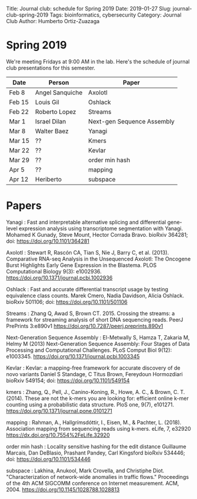 Title: Journal club: schedule for Spring 2019
Date: 2019-01-27
Slug: journal-club-spring-2019
Tags: bioinformatics, cybersecurity
Category: Journal Club
Author: Humberto Ortiz-Zuazaga

# Spring 2019

We're meeting Fridays at 9:00 AM in the lab. Here's the schedule of
journal club presentations for this semester.

| Date | Person | Paper |
|------|--------|-------|
| Feb 8 | Angel Sanquiche | Axolotl |
| Feb 15 | Louis Gil | Oshlack |
| Feb 22 | Roberto Lopez | Streams |
| Mar 1 | Israel Dilan | Next-gen Sequence Assembly |
| Mar 8 | Walter Baez | Yanagi |
| Mar 15 | ?? | Kmers |
| Mar 22 | ?? | Kevlar |
| Mar 29 | ?? | order min hash |
| Apr 5 | ?? | mapping |
| Apr 12 | Heriberto | subspace |

# Papers

Yanagi
: Fast and interpretable alternative splicing and differential
gene-level expression analysis using transcriptome segmentation with
Yanagi.  Mohamed K Gunady, Steve Mount, Hector Corrada Bravo.  bioRxiv
364281; doi: <https://doi.org/10.1101/364281>

Axolotl
: Stewart R, Rascón CA, Tian S, Nie J, Barry C, et al. (2013).
Comparative RNA-seq Analysis in the Unsequenced Axolotl: The Oncogene
Burst Highlights Early Gene Expression in the Blastema. PLOS
Computational Biology 9(3):
e1002936. <https://doi.org/10.1371/journal.pcbi.1002936>

Oshlack
: Fast and accurate differential transcript usage by testing
equivalence class counts.  Marek Cmero, Nadia Davidson, Alicia
Oshlack.  bioRxiv 501106; doi: <https://doi.org/10.1101/501106>

Streams
: Zhang Q, Awad S, Brown CT. 2015. Crossing the streams: a framework
for streaming analysis of short DNA sequencing reads. PeerJ PrePrints
3:e890v1 <https://doi.org/10.7287/peerj.preprints.890v1>

Next-Generation Sequence Assembly
: El-Metwally S, Hamza T, Zakaria M, Helmy M (2013) Next-Generation Sequence Assembly: Four Stages of Data Processing and Computational Challenges. PLoS Comput Biol 9(12): e1003345. <https://doi.org/10.1371/journal.pcbi.1003345>

Kevlar
:  Kevlar: a mapping-free framework for accurate discovery of de novo variants
Daniel S Standage, C Titus Brown, Fereydoun Hormozdiari
bioRxiv 549154; doi: <https://doi.org/10.1101/549154>

kmers
: Zhang, Q., Pell, J., Canino-Koning, R., Howe, A. C., & Brown,
C. T. (2014). These are not the k-mers you are looking for: efficient
online k-mer counting using a probabilistic data structure. PloS one,
9(7), e101271. <https://doi.org/10.1371/journal.pone.0101271>

mapping
: Rahman, A., Hallgrímsdóttir, I., Eisen, M., & Pachter,
L. (2018). Association mapping from sequencing reads using
k-mers. eLife, 7, e32920 <https://dx.doi.org/10.7554%2FeLife.32920>

order min hash
:  Locality sensitive hashing for the edit distance
Guillaume Marcais, Dan DeBlasio, Prashant Pandey, Carl Kingsford
bioRxiv 534446; doi: <https://doi.org/10.1101/534446> 

subspace
: Lakhina, Anukool, Mark Crovella, and Christiphe
Diot. "Characterization of network-wide anomalies in traffic flows."
Proceedings of the 4th ACM SIGCOMM conference on Internet
measurement. ACM, 2004. <https://doi.org/10.1145/1028788.1028813>
